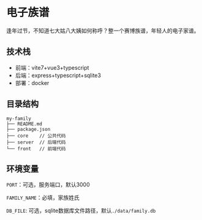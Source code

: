 # 电子族谱

逢年过节，不知道七大姑八大姨如何称呼？整一个赛博族谱，年轻人的电子家谱。

## 技术栈

- 前端：vite7+vue3+typescript
- 后端：express+typescript+sqlite3
- 部署：docker

## 目录结构

```text
my-family
├── README.md
├── package.json
├── core    // 公共代码
├── server  // 后端代码
└── front   // 前端代码
```

## 环境变量

`PORT`：可选，服务端口，默认3000

`FAMILY_NAME`：必填，家族姓氏

`DB_FILE`: 可选，sqlite数据库文件路径，默认`./data/family.db`

